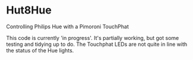 # Hut8Hue
Controlling Philips Hue with a Pimoroni TouchPhat

This code is currently 'in progress'. It's partially working, but got some testing and tidying up to do. The Touchphat LEDs are not quite in line with the status of the Hue lights.
